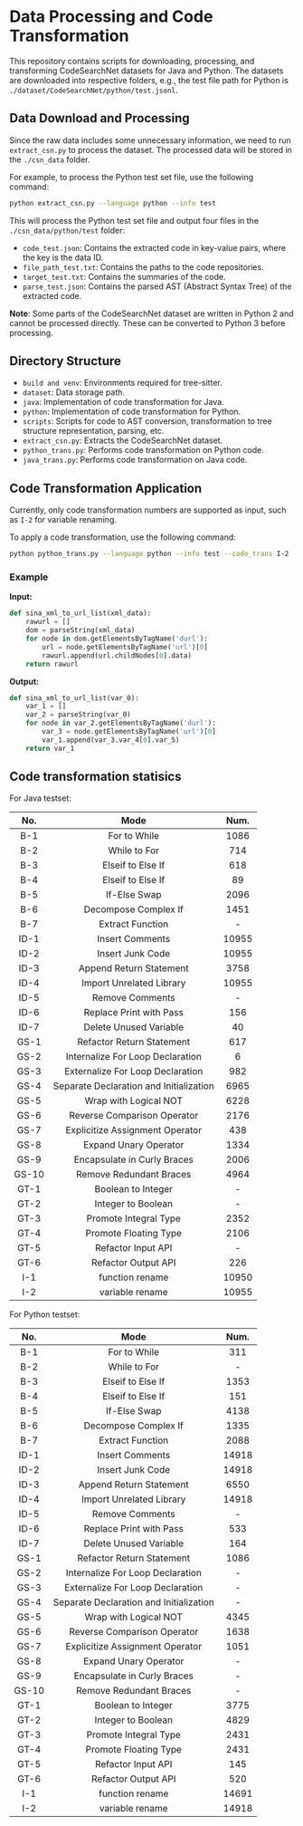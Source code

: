 

# Data Processing and Code Transformation

This repository contains scripts for downloading, processing, and transforming CodeSearchNet datasets for Java and Python. The datasets are downloaded into respective folders, e.g., the test file path for Python is `./dataset/CodeSearchNet/python/test.jsonl`.



## Data Download and Processing



Since the raw data includes some unnecessary information, we need to run `extract_csn.py` to process the dataset. The processed data will be stored in the `./csn_data` folder.

For example, to process the Python test set file, use the following command:

```sh
python extract_csn.py --language python --info test
```

This will process the Python test set file and output four files in the `./csn_data/python/test` folder:
- `code_test.json`: Contains the extracted code in key-value pairs, where the key is the data ID.
- `file_path_test.txt`: Contains the paths to the code repositories.
- `target_test.txt`: Contains the summaries of the code.
- `parse_test.json`: Contains the parsed AST (Abstract Syntax Tree) of the extracted code.

**Note**: Some parts of the CodeSearchNet dataset are written in Python 2 and cannot be processed directly. These can be converted to Python 3 before processing.

## Directory Structure

- `build and venv`: Environments required for tree-sitter.
- `dataset`: Data storage path.
- `java`: Implementation of code transformation for Java.
- `python`: Implementation of code transformation for Python.
- `scripts`: Scripts for code to AST conversion, transformation to tree structure representation, parsing, etc.
- `extract_csn.py`: Extracts the CodeSearchNet dataset.
- `python_trans.py`: Performs code transformation on Python code.
- `java_trans.py`: Performs code transformation on Java code.

## Code Transformation Application

Currently, only code transformation numbers are supported as input, such as `I-2` for variable renaming.

To apply a code transformation, use the following command:

```sh
python python_trans.py --language python --info test --code_trans I-2 
```

### Example

**Input:**

```python
def sina_xml_to_url_list(xml_data):
    rawurl = []
    dom = parseString(xml_data)
    for node in dom.getElementsByTagName('durl'):
        url = node.getElementsByTagName('url')[0]
        rawurl.append(url.childNodes[0].data)
    return rawurl
```

**Output:**

```python
def sina_xml_to_url_list(var_0):
    var_1 = []
    var_2 = parseString(var_0)
    for node in var_2.getElementsByTagName('durl'):
        var_3 = node.getElementsByTagName('url')[0]
        var_1.append(var_3.var_4[0].var_5)
    return var_1
```




## Code transformation statisics



For Java testset:


|  No.  |                    Mode                   |  Num.  |
|:-----:|:-----------------------------------------:|:------:|
|  B-1  |        For to While                       |  1086  |
|  B-2  |        While to For                       |   714  |
|  B-3  |     Elseif to   Else If                   |   618  |
|  B-4  |      Elseif to Else If                    |    89  |
|  B-5  |        If-Else Swap                       |  2096  |
|  B-6  |   Decompose   Complex If                  |  1451  |
|  B-7  |      Extract Function                     |      - |
| ID-1  |       Insert Comments                     | 10955  |
| ID-2  |     Insert Junk   Code                    | 10955  |
| ID-3  |   Append Return Statement                 |  3758  |
| ID-4  | Import   Unrelated Library                | 10955  |
| ID-5  |       Remove Comments                     | -      |
| ID-6  |  Replace   Print with Pass                |   156  |
| ID-7  |  Delete Unused   Variable                 |    40  |
| GS-1  |         Refactor Return Statement         |   617  |
| GS-2  |     Internalize   For Loop Declaration    |     6  |
| GS-3  |      Externalize For Loop Declaration     |   982  |
| GS-4  | Separate   Declaration and Initialization |  6965  |
| GS-5  |           Wrap with Logical NOT           |  6228  |
| GS-6  |       Reverse   Comparison Operator       |  2176  |
| GS-7  |      Explicitize Assignment Operator      |   438  |
| GS-8  |          Expand Unary   Operator          |  1334  |
| GS-9  |        Encapsulate in Curly Braces        |  2006  |
| GS-10 |          Remove Redundant Braces          |  4964  |
| GT-1  |            Boolean to   Integer           |     -  |
| GT-2  |             Integer to Boolean            |     -  |
| GT-3  |          Promote   Integral Type          |  2352  |
| GT-4  |           Promote Floating Type           |  2106  |
| GT-5  |            Refactor   Input API           |     -  |
| GT-6  |           Refactor   Output API           |   226  |
|  I-1  |       function rename                     | 10950  |
|  I-2  |      variable   rename                    | 10955  |




For Python testset:

|  No. |            Mode             | Num.  |
|:----:|:--------------------------:|:------:|
|  B-1 |        For to While        |   311  |
|  B-2 |        While to For        |      - |
|  B-3 |     Elseif to   Else If    |  1353  |
|  B-4 |      Elseif to Else If     |    151 |
|  B-5 |        If-Else Swap        |  4138  |
|  B-6 |   Decompose   Complex If   |  1335  |
|  B-7 |      Extract Function      |  2088  |
| ID-1 |       Insert Comments      | 14918  |
| ID-2 |     Insert Junk   Code     | 14918  |
| ID-3 |   Append Return Statement  |  6550  |
| ID-4 | Import   Unrelated Library | 14918  |
| ID-5 |       Remove Comments      | -      |
| ID-6 |  Replace   Print with Pass |   533  |
| ID-7 |  Delete Unused   Variable  |   164  |
|  GS-1 |         Refactor Return Statement         | 1086   |
|  GS-2 |     Internalize   For Loop Declaration    |     -  |
|  GS-3 |      Externalize For Loop Declaration     |     -  |
|  GS-4 | Separate   Declaration and Initialization |     -  |
|  GS-5 |           Wrap with Logical NOT           | 4345   |
|  GS-6 |       Reverse   Comparison Operator       | 1638   |
|  GS-7 |      Explicitize Assignment Operator      | 1051   |
|  GS-8 |          Expand Unary   Operator          |     -  |
|  GS-9 |        Encapsulate in Curly Braces        |     -  |
| GS-10 |          Remove Redundant Braces          |     -  |
|  GT-1 |            Boolean to   Integer           | 3775   |
|  GT-2 |             Integer to Boolean            | 4829   |
|  GT-3 |          Promote   Integral Type          | 2431   |
|  GT-4 |           Promote Floating Type           | 2431   |
|  GT-5 |            Refactor   Input API           |   145  |
|  GT-6 |           Refactor   Output API           |  520   |
|  I-1 |       function rename      | 14691  |
|  I-2 |      variable   rename     | 14918  |

